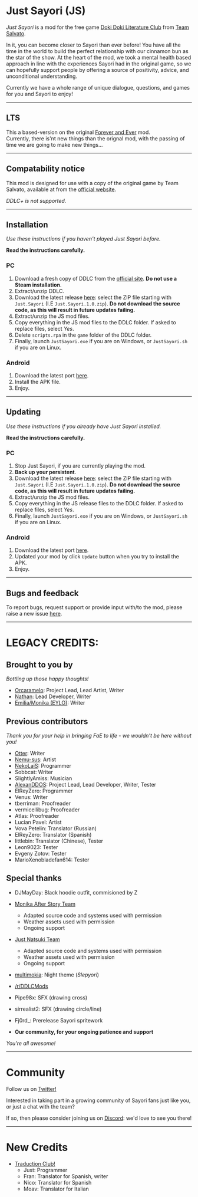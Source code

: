 <!-- <p align="center">
    <img src="https://static-trad-club.nyc3.cdn.digitaloceanspaces.com/img/forever_and_ever_logo.png" height="300"/>
</p>
<br> -->

# Just Sayori (JS)

_Just Sayori_ is a mod for the free game [Doki Doki Literature Club](https://www.ddlc.moe) from [Team Salvato](http://teamsalvato.com/).

In it, you can become closer to Sayori than ever before! You have all the time in the world to build the perfect relationship with our cinnamon bun as the star of the show. At the heart of the mod, we took a mental health based approach in line with the experiences Sayori had in the original game, so we can hopefully support people by offering a source of positivity, advice, and unconditional understanding.

Currently we have a whole range of unique dialogue, questions, and games for you and Sayori to enjoy!

---

## LTS

This a based-version on the original [Forever and Ever](https://github.com/ForeverAndEverTeam/fae-mod) mod.\
Currently, there is'nt new things than the orignal mod, with the passing of time we are going to make new things...

<!-- # COMPLETION NOTICE

# THE MOD IS COMPLETE AND THE FOREVER & EVER TEAM IS NOW DISBANDED

As of writing, 1.0: The Curtain Call has just been released, and the mod is now complete.
See below for a list of what you can and can't do with our mod.

# CONTENT USE

## Will there be translations/can I translate the mod
### NO.
We will not be allowing translations.

## Can I port the mod?
### NO
I've reached out to someone already about porting the mod, but if the person requested doesn't do it, then nobody will.

## Can I continue the mod?
### NO
The mod is now complete and the Forever & Ever team is now disbanded.

## Can I use your content in {project/mod}?
### NO
We worked hard on this, despite challenges, both internal and external and we're going to protect it.
You may not use our content without our express permission.

# YOU MAY NOT
- Use our content (assets, dialogue, code, music) for any purpose
- Continue the mod under **any** name
- Abuse the submod system.

# YOU MAY

- Submod
- Add your own outfits
- Anything not defined in the "you may not" section.

We hope you've enjoyed our journey and the mod we've made. -->
---

## Compatability notice

This mod is designed for use with a copy of the original game by Team Salvato, available at from the [official website](https://ddlc.moe).

*DDLC+ is not supported.*

---

## Installation

*Use these instructions if you haven't played Just Sayori before.*

**Read the instructions carefully.**

### PC


1. Download a fresh copy of DDLC from the [official site](https://ddlc.moe). **Do not use a Steam installation**.
2. Extract/unzip DDLC.
3. Download the latest release [here](https://github.com/Just3090/justsayori-mod/releases): select the ZIP file starting with `Just.Sayori` (I.E `Just.Sayori.1.0.zip`). **Do not download the source code, as this will result in future updates failing.**
4. Extract/unzip the JS mod files.
5. Copy everything in the JS mod files to the DDLC folder. If asked to replace files, select _Yes_.
6. Delete `scripts.rpa` in the `game` folder of the DDLC folder.
7. Finally, launch `JustSayori.exe` if you are on Windows, or `JustSayori.sh` if you are on Linux.

### Android
1. Download the latest port [here](https://link.traduction-club.live/7I8jSN).
2. Install the APK file.
3. Enjoy.
---

## Updating

*Use these instructions if you already have Just Sayori installed.*

**Read the instructions carefully.**

### PC

1. Stop Just Sayori, if you are currently playing the mod.
2. **Back up your persistent**.
3. Download the latest release [here](https://github.com/Just3090/justsayori-mod/releases): select the ZIP file starting with `Just.Sayori` (I.E `Just.Sayori.1.0.zip`). **Do not download the source code, as this will result in future updates failing.**
4. Extract/unzip the JS mod files.
5. Copy everything in the JS release files to the DDLC folder. If asked to replace files, select _Yes_.
6. Finally, launch `JustSayori.exe` if you are on Windows, or `JustSayori.sh` if you are on Linux.

### Android

1. Download the latest port [here](https://link.traduction-club.live/7I8jSN).
2. Updated your mod by click `Update` button when you try to install the APK.
3. Enjoy.

---

## Bugs and feedback

To report bugs, request support or provide input with/to the mod, please raise a new issue [here](https://github.com/Just3090/justsayori-mod/issues).

<!-- ### BUG REPORTS WILL BE CLOSED, SIGHT UNSEEN. -->

---

# LEGACY CREDITS:

## Brought to you by

<!-- ## Current contributors -->
_Bottling up those happy thoughts!_

- [Orcaramelo](https://github.com/Orcaramelo): Project Lead, Lead Artist, Writer
- [Nathan](https://github.com/TRIDENT1313): Lead Developer, Writer
- [Emilia/Monika (EYLO)](https://www.reddit.com/u/EmiliaMonika?utm_medium=android_app&utm_source=share): Writer

## Previous contributors

_Thank you for your help in bringing FaE to life - we wouldn't be here without you!_

- [Otter](https://github.com/my-otter-self): Writer
- [Nemu-sus](https://github.com/Nemu-sus): Artist
- [NekoLaiS](https://github.com/NekoLaiS): Programmer
- Sobbcat: Writer
- SlightlyAmiss: Musician
- [AlexanDDOS](https://github.com/AlexanDDOS): Project Lead, Lead Developer, Writer, Tester
- ElReyZero: Programmer
- Venus: Writer
- tberriman: Proofreader
- vermicellibug: Proofreader
- Atlas: Proofreader
- Lucian Pavel: Artist
- Vova Petelin: Translator (Russian)
- ElReyZero: Translator (Spanish)
- littlebin: Translator (Chinese), Tester
- Leon9023: Tester
- Evgeny Zotov: Tester
- MarioXenobladefan614: Tester

## Special thanks

- DJMayDay: Black hoodie outfit, commisioned by Z

- [Monika After Story Team](https://github.com/Monika-After-Story/MonikaModDev)
  - Adapted source code and systems used with permission
  - Weather assets used with permission
  - Ongoing support
- [Just Natsuki Team](https://github.com/Just-Natsuki-Team/NatsukiModDev)
  - Adapted source code and systems used with permission
  - Weather assets used with permission
  - Ongoing support
- [multimokia](https://github.com/multimokia): Night theme (_Slepyori_)
- [/r/DDLCMods](reddit.com/r/ddlcmods/)
- Pipe98x: SFX (drawing cross)
- sirrealist2: SFX (drawing circle/line)
- Fj0rd_: Prerelease Sayori spritework
- **Our community, for your ongoing patience and support**

_You're all awesome!_

---

# Community

Follow us on [Twitter!](https://twitter.com/JustSayoriDev)

Interested in taking part in a growing community of Sayori fans just like you, or just a chat with the team?

If so, then please consider joining us on [Discord](https://discord.gg/nUWzgVZ9WT): we'd love to see you there!

---

# New Credits

- [Traduction Club!](https://traduction-club.live/)
  - Just: Programmer
  - Fran: Translator for Spanish, writer
  - Nico: Translator for Spanish
  - Moav: Translator for Italian